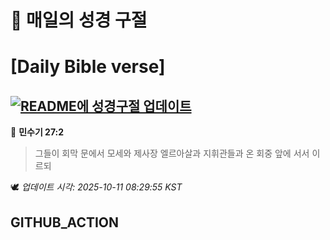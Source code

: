 # 🙏 매일의 성경 구절
# [Daily Bible verse]
## [![README에 성경구절 업데이트](https://github.com/DONGSUKA/first_test/actions/workflows/update-readme-bible.yml/badge.svg)](https://github.com/DONGSUKA/first_test/actions/workflows/update-readme-bible.yml)
<!-- START_BIBLE_VERSE -->
📖 **민수기 27:2**
> 그들이 회막 문에서 모세와 제사장 엘르아살과 지휘관들과 온 회중 앞에 서서 이르되

🕊️ _업데이트 시각: 2025-10-11 08:29:55 KST_
  <!-- END_BIBLE_VERSE -->
## GITHUB_ACTION
